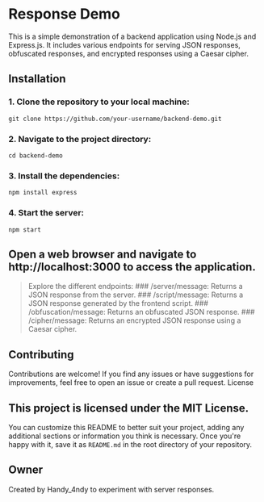 # Response Demo

This is a simple demonstration of a backend application using Node.js and Express.js. It includes various endpoints for serving JSON responses, obfuscated responses, and encrypted responses using a Caesar cipher.

## Installation

### 1. Clone the repository to your local machine:

   ```
   git clone https://github.com/your-username/backend-demo.git
   ```

### 2. Navigate to the project directory:

   ```
   cd backend-demo
   ```
### 3. Install the dependencies:

   ```
   npm install express
   ```
    
### 4. Start the server:

   ```
   npm start
   ```
## Open a web browser and navigate to http://localhost:3000 to access the application.

   >Explore the different endpoints:
         ### /server/message: Returns a JSON response from the server.
         ### /script/message: Returns a JSON response generated by the frontend script.
         ### /obfuscation/message: Returns an obfuscated JSON response.
         ### /cipher/message: Returns an encrypted JSON response using a Caesar cipher.

## Contributing

Contributions are welcome! If you find any issues or have suggestions for improvements, feel free to open an issue or create a pull request.
License

## This project is licensed under the MIT License.

You can customize this README to better suit your project, adding any additional sections or information you think is necessary. Once you're happy with it, save it as `README.md` in the root directory of your repository.

## Owner

Created by Handy_4ndy to experiment with server responses.
